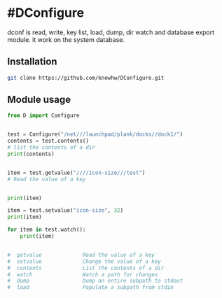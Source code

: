 



# #DConfigure
dconf is read, write, key list, load, dump, dir watch and database export module. it work on the system database.<br/>

## Installation
~~~bash
git clone https://github.com/knowhw/DConfigure.git

~~~

## Module usage
~~~python
from D import Configure


test = Configure("/net///launchpad/plank/docks//dock1/")
contents = test.contents()
# list the contents of a dir
print(contents)


item = test.getvalue("////icon-size///test")
# Read the value of a key


print(item)

item = test.setvalue("icon-size", 32)
print(item)

for item in test.watch():
	print(item)


#  getvalue             Read the value of a key
#  setvalue             Change the value of a key
#  contents            	List the contents of a dir
#  watch             	Watch a path for changes
#  dump              	Dump an entire subpath to stdout
#  load              	Populate a subpath from stdin

~~~




